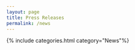 ```yaml
---
layout: page
title: Press Releases
permalink: /news
---
```


{% include categories.html category="News"%}
